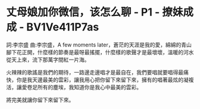 # 丈母娘加你微信，该怎么聊 - P1 - 撩妹成成 - BV1Ve411P7as

詞:李宗盛 曲:李宗盛，A few moments later，蒼茫的天涯是我的愛，綿綿的青山腳下花正開，什麼樣的節奏是最呀最搖擺，什麼樣的歌聲才是最壞壞，溫暖的河水從天上來，流下那萬字間紅一片海。

火辣辣的歌謠是我們的期待，一路邊走邊唱才是最自在，我們要唱就要唱得最痛快，你是我天邊最美的雲彩，讓我用心把你留下來留下來，擁有的唱著最炫的凝複活，讓愛卷足所有的塵埃，我知道你是我心中最美的雲彩。

將完美就讓你留下來留下來。